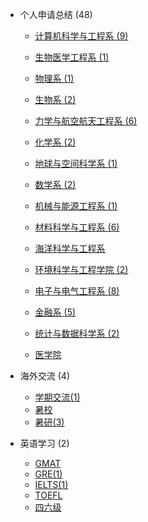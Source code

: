 - 个人申请总结 (48)

  - [计算机科学与工程系 (9)](grad-application/computer-science-and-engineering/README.md)

  - [生物医学工程系 (1)](grad-application/biomedical-engineering/README.md)

  - [物理系 (1)](grad-application/physics/README.md)

  - [生物系 (2)](grad-application/biology/README.md)

  - [力学与航空航天工程系 (6)](grad-application/mechanics-and-aerospace-engineering/README.md)

  - [化学系 (2)](grad-application/chemistry/README.md)

  - [地球与空间科学系 (1)](grad-application/earth-and-space-science/README.md)

  - [数学系 (2)](grad-application/math/README.md)

  - [机械与能源工程系 (1)](grad-application/mechanical-and-energy-engineering/README.md)

  - [材料科学与工程系 (6)](grad-application/materials-science-and-engineering/README.md)

  - [海洋科学与工程系](grad-application/marine-science-and-engineering/README.md)

  - [环境科学与工程学院 (2)](grad-application/environmental-science-and-engineering/README.md)

  - [电子与电气工程系 (8)](grad-application/electronic-and-electrical-engineering/README.md)

  - [金融系 (5)](grad-application/finance/README.md)

  - [统计与数据科学系 (2)](grad-application/statistics/README.md)

  - [医学院](grad-application/medicine/README.md)

    

- 海外交流 (4)

  - [学期交流(1)](oversea-program/semester-program/README.md)
  - [暑校](oversea-program/summer-school/README.md)
  - [暑研(3)](oversea-program/summer-research/README.md)

- 英语学习 (2)

  - [GMAT](英语学习/GMAT/README.md)
  - [GRE(1)](英语学习/GRE/README.md)
  - [IELTS(1)](英语学习/IELTS/README.md)
  - [TOEFL](英语学习/TOEFL/README.md)
  - [四六级](英语学习/四六级/README.md)


